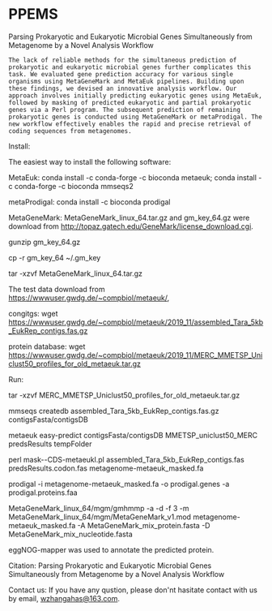 # PPEMS
Parsing Prokaryotic and Eukaryotic Microbial Genes Simultaneously from Metagenome by a Novel Analysis Workflow

    The lack of reliable methods for the simultaneous prediction of prokaryotic and eukaryotic microbial genes further complicates this task. We evaluated gene prediction accuracy for various single organisms using MetaGeneMark and MetaEuk pipelines. Building upon these findings, we devised an innovative analysis workflow. Our approach involves initially predicting eukaryotic genes using MetaEuk, followed by masking of predicted eukaryotic and partial prokaryotic genes via a Perl program. The subsequent prediction of remaining prokaryotic genes is conducted using MetaGeneMark or metaProdigal. The new workflow effectively enables the rapid and precise retrieval of coding sequences from metagenomes.

Install:

The easiest way to install the following software:

MetaEuk: conda install -c conda-forge -c bioconda metaeuk; conda install -c conda-forge -c bioconda mmseqs2

metaProdigal: conda install -c bioconda prodigal

MetaGeneMark: MetaGeneMark_linux_64.tar.gz and gm_key_64.gz were download from http://topaz.gatech.edu/GeneMark/license_download.cgi. 

gunzip gm_key_64.gz

cp -r  gm_key_64 ~/.gm_key

tar -xzvf MetaGeneMark_linux_64.tar.gz

The test data download from https://wwwuser.gwdg.de/~compbiol/metaeuk/,

congitgs: wget https://wwwuser.gwdg.de/~compbiol/metaeuk/2019_11/assembled_Tara_5kb_EukRep_contigs.fas.gz

protein database: wget https://wwwuser.gwdg.de/~compbiol/metaeuk/2019_11/MERC_MMETSP_Uniclust50_profiles_for_old_metaeuk.tar.gz


Run:



tar -xzvf MERC_MMETSP_Uniclust50_profiles_for_old_metaeuk.tar.gz

mmseqs createdb assembled_Tara_5kb_EukRep_contigs.fas.gz contigsFasta/contigsDB

metaeuk easy-predict contigsFasta/contigsDB MMETSP_uniclust50_MERC predsResults tempFolder

perl mask--CDS-metaeukl.pl assembled_Tara_5kb_EukRep_contigs.fas predsResults.codon.fas metagenome-metaeuk_masked.fa

prodigal -i metagenome-metaeuk_masked.fa -o prodigal.genes -a prodigal.proteins.faa

MetaGeneMark_linux_64/mgm/gmhmmp -a -d -f 3 -m MetaGeneMark_linux_64/mgm/MetaGeneMark_v1.mod metagenome-metaeuk_masked.fa -A MetaGeneMark_mix_protein.fasta -D MetaGeneMark_mix_nucleotide.fasta

eggNOG-mapper was used to annotate the predicted protein.

Citation: 
Parsing Prokaryotic and Eukaryotic Microbial Genes Simultaneously from Metagenome by a Novel Analysis Workflow

Contact us: 
If you have any qustion, please don'nt hasitate contact with us by email, wzhangahas@163.com.
